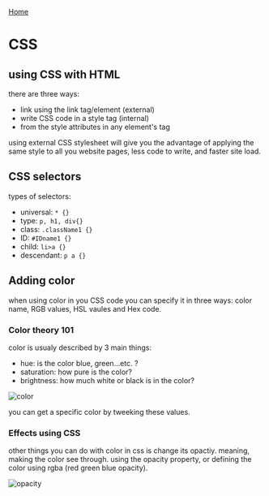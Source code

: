 [Home](https://dinaalsaid.github.io/learning-journal/)

# CSS
## using CSS with HTML
there are three ways:
* link using the link tag/element (external)
* write CSS code in a style tag (internal)
* from the style attributes in any element's tag

using external CSS stylesheet will give you the advantage of applying the same style to  all you website pages, less code to write, and faster site load.

## CSS selectors 
types of selectors:
* universal: `* {} `
* type: ` p, h1, div{} `
* class: ` .className1 {} `
* ID: ` #IDname1 {} `
* child: `li>a {} `
* descendant: `p a {} `

## Adding color
when using color in you CSS code you can specify it in three ways: color name, RGB values, HSL vaules and Hex code.

### Color theory 101
color is usualy described by 3 main things:
* hue: is the color blue, green...etc. ?
* saturation: how pure is the color?
* brightness: how much white or black is in the color?

![color](https://i.stack.imgur.com/PvK4n.png)

you can get a specific color by tweeking these values.

### Effects using CSS
other things you can do with color in css is change its opactiy. meaning, making the color see through. using the opacity property, or defining the color using rgba (red green blue opacity).

![opacity](https://community.adobe.com/legacyfs/online/1775293_opecity.png)